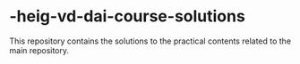 # -heig-vd-dai-course-solutions
This repository contains the solutions to the practical contents related to the main repository. 
